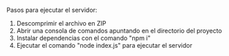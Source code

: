 Pasos para ejecutar el servidor:
1. Descomprimir el archivo en ZIP
2. Abrir una consola de comandos apuntando en el directorio del proyecto
3. Instalar dependencias con el comando "npm i"
4. Ejecutar el comando "node index.js" para ejecutar el servidor
